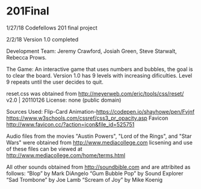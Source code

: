 # 201Final
1/27/18 Codefellows 201 final project 

2/2/18 Version 1.0 completed

Development Team: Jeremy Crawford, Josiah Green, Steve Starwalt, Rebecca Prows. 

The Game: 
An interactive game that uses numbers and bubbles, the goal is to clear the board. Version 1.0 has 9 levels with increasing dificulties. Level 9 repeats until the user decides to quit.

reset.css was obtained from http://meyerweb.com/eric/tools/css/reset/ 
   v2.0 | 20110126
   License: none (public domain)

Sources Used:
Flip-Card Animation-https://codepen.io/shayhowe/pen/Fvjnf
https://www.w3schools.com/cssref/css3_pr_opacity.asp
Favicon http://www.favicon.cc/?action=icon&file_id=525751

Audio files from the movies "Austin Powers", "Lord of the Rings", and "Star Wars" were obtained from http://www.mediacollege.com
licsening and use of these files can be viewed at http://www.mediacollege.com/home/terms.html

All other sounds obtained from http://soundbible.com and are attribited as follows:
“Blop” by Mark DiAngelo
“Gum Bubble Pop” by Sound Explorer
“Sad Trombone”  by Joe Lamb
“Scream of Joy” by Mike Koenig
